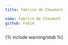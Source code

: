 ```yaml
---
title: Fabrice de Chaumont

name: Fabrice de Chaumont
github: Fab14
---
```


{% include warning/stub %}

